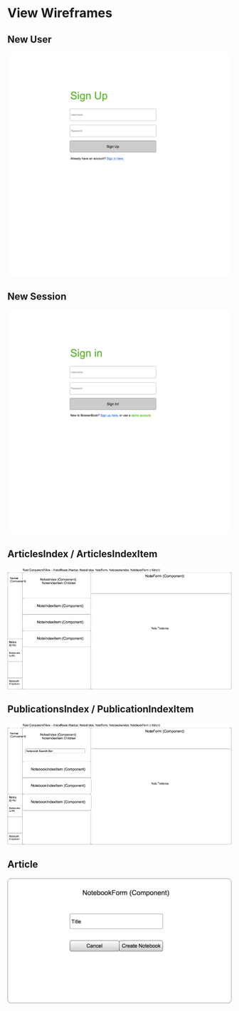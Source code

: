 # View Wireframes

## New User
![new-user]

## New Session
![new-session]

## ArticlesIndex / ArticlesIndexItem
![articles]

## PublicationsIndex / PublicationIndexItem
![publications]

## Article
![article-form]

[new-user]: ./wireframes/new_user.png
[new-session]: ./wireframes/new_session.png
[articles]: ./wireframes/root_notes.png
[publications]: ./wireframes/root_notebooks.png
[article-form]: ./wireframes/notebook_form.png
